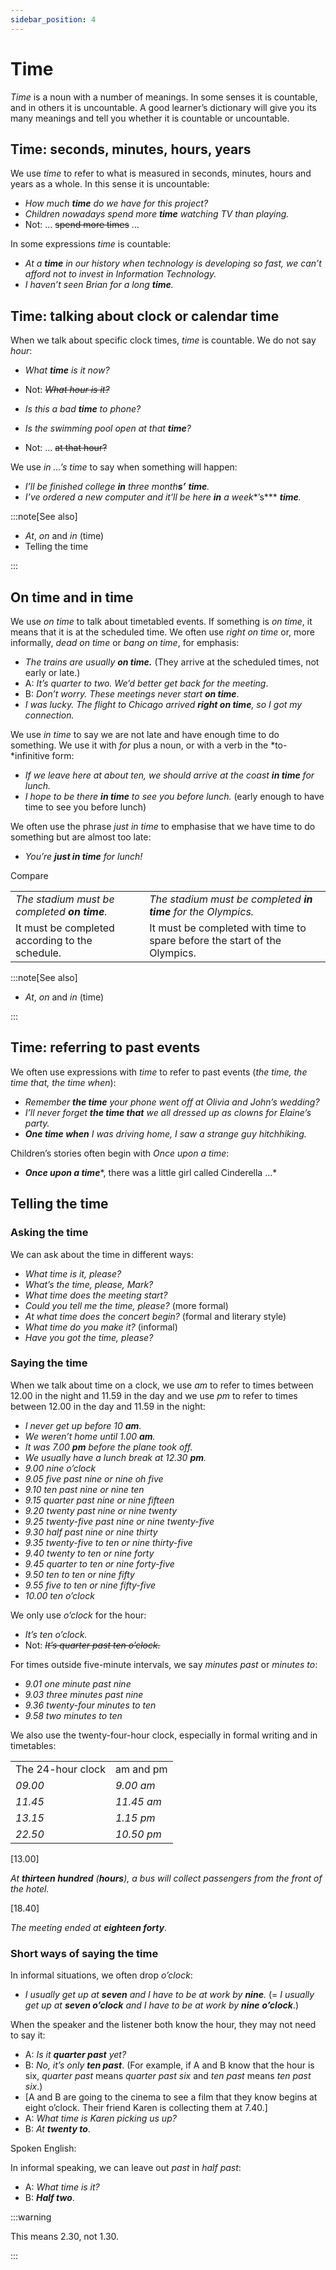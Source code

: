 ```yaml
---
sidebar_position: 4
---
```


# Time

*Time* is a noun with a number of meanings. In some senses it is countable, and in others it is uncountable. A good learner’s dictionary will give you its many meanings and tell you whether it is countable or uncountable.

## Time: seconds, minutes, hours, years

We use *time* to refer to what is measured in seconds, minutes, hours and years as a whole. In this sense it is uncountable:

- *How much **time** do we have for this project?*
- *Children nowadays spend more **time** watching TV than playing.*
- Not: … ~~spend more times~~ …

In some expressions *time* is countable:

- *At a **time** in our history when technology is developing so fast, we can’t afford not to invest in Information Technology.*
- *I haven’t seen Brian for a long **time**.*

## Time: talking about clock or calendar time

When we talk about specific clock times, *time* is countable. We do not say *hour*:

- *What **time** is it now?*
- Not: *~~What hour is it?~~*
- *Is this a bad **time** to phone?*

- *Is the swimming pool open at that **time**?*
- Not: … ~~at that hour?~~

We use *in …’s time* to say when something will happen:

- *I’ll be finished college **in** three month**s’*** ***time**.*
- *I’ve ordered a new computer and it’ll be here **in** a week**’s*** ***time**.*

:::note[See also]

- *At*, *on* and *in* (time)
- Telling the time

:::

## On time and in time

We use *on time* to talk about timetabled events. If something is *on time*, it means that it is at the scheduled time. We often use *right on time* or, more informally, *dead* *on time* or *bang on time*, for emphasis:

- *The trains are usually* ***on time.*** (They arrive at the scheduled times, not early or late.)
- A: *It’s quarter to two. We’d better get back for the meeting*.
- B: *Don’t worry. These meetings never start* ***on time***.
- *I was lucky. The flight to Chicago arrived **right on time**, so I got my connection.*

We use *in time* to say we are not late and have enough time to do something. We use it with *for* plus a noun, or with a verb in the *to-*infinitive form:

- *If we leave here at about ten, we should arrive at the coast **in time** for lunch.*
- *I hope to be there **in time** to see you before lunch.* (early enough to have time to see you before lunch)

We often use the phrase *just in time* to emphasise that we have time to do something but are almost too late:

- *You’re **just in time** for lunch!*

Compare

<table><tbody><tr valign="top"><td><i>The stadium must be completed </i><b><i>on</i></b><i> </i><b><i>time</i></b><i>.</i></td><td><i>The stadium must be completed </i><b><i>in</i></b><i> </i><b><i>time</i></b><i> for the Olympics.</i></td></tr><tr valign="top"><td>It must be completed according to the schedule.</td><td>It must be completed with time to spare before the start of the Olympics.</td></tr></tbody></table>

:::note[See also]

- *At*, *on* and *in* (time)

:::

## Time: referring to past events

We often use expressions with *time* to refer to past events (*the time, the time that, the time when*):

- *Remember **the time** your phone went off at Olivia and John’s wedding?*
- *I’ll never forget **the time that** we all dressed up as clowns for Elaine’s party.*
- ***One time when*** *I was driving home, I saw a strange guy hitchhiking.*

Children’s stories often begin with *Once upon a time*:

- ***Once upon a time****, there was a little girl called Cinderella …*

## Telling the time

### Asking the time

We can ask about the time in different ways:

- *What time is it, please?*
- *What’s the time, please, Mark?*
- *What time does the meeting start?*
- *Could you tell me the time, please?* (more formal)
- *At what time does the concert begin?* (formal and literary style)
- *What time do you make it?* (informal)
- *Have you got the time, please?*

### Saying the time

When we talk about time on a clock, we use *am* to refer to times between 12.00 in the night and 11.59 in the day and we use *pm* to refer to times between 12.00 in the day and 11.59 in the night:

- *I never get up before 10 **am**.*
- *We weren’t home until 1.00 **am**.*
- *It was 7.00 **pm** before the plane took off.*
- *We usually have a lunch break at 12.30 **pm**.*
- *9.00 nine o’clock*
- *9.05 five past nine or nine oh five*
- *9.10 ten past nine or nine ten*
- *9.15 quarter past nine or nine fifteen*
- *9.20 twenty past nine or nine twenty*
- *9.25 twenty-five past nine or nine twenty-five*
- *9.30 half past nine or nine thirty*
- *9.35 twenty-five to ten or nine thirty-five*
- *9.40 twenty to ten or nine forty*
- *9.45 quarter to ten or nine forty-five*
- *9.50 ten to ten or nine fifty*
- *9.55 five to ten or nine fifty-five*
- *10.00 ten o’clock*

We only use *o’clock* for the hour:

- *It’s ten o’clock.*
- Not: *~~It’s quarter past ten o’clock.~~*

For times outside five-minute intervals, we say *minutes past* or *minutes to*:

- *9.01 one minute past nine*
- *9.03 three minutes past nine*
- *9.36 twenty-four minutes to ten*
- *9.58 two minutes to ten*

We also use the twenty-four-hour clock, especially in formal writing and in timetables:

<table><tbody><tr valign="top"><td>The 24-hour clock</td><td>am and pm</td></tr><tr valign="top"><td><i>09.00</i></td><td><i>9.00 am</i></td></tr><tr valign="top"><td><i>11.45</i></td><td><i>11.45 am</i></td></tr><tr valign="top"><td><i>13.15</i></td><td><i>1.15 pm</i></td></tr><tr valign="top"><td><i>22.50</i></td><td><i>10.50 pm</i></td></tr></tbody></table>

\[13.00\]

*At **thirteen hundred** (**hours**), a bus will collect passengers from the front of the hotel.*

\[18.40\]

*The meeting ended at **eighteen forty**.*

### Short ways of saying the time

In informal situations, we often drop *o’clock*:

- *I usually get up at **seven** and I have to be at work by **nine**.* (= *I usually get up at **seven o’clock** and I have to be at work by* ***nine*** ***o’clock***.)

When the speaker and the listener both know the hour, they may not need to say it:

- A: *Is it **quarter past** yet?*
- B: *No, it’s only* ***ten past***. (For example, if A and B know that the hour is six, *quarter past* means *quarter past six* and *ten past* means *ten past six*.)
- \[A and B are going to the cinema to see a film that they know begins at eight o’clock. Their friend Karen is collecting them at 7.40.\]
- A: *What time is Karen picking us up?*
- B: *At* ***twenty to***.

Spoken English:

In informal speaking, we can leave out *past* in *half past*:

- A: *What time is it?*
- B: ***Half two***.

:::warning

This means 2.30, not 1.30.

:::
